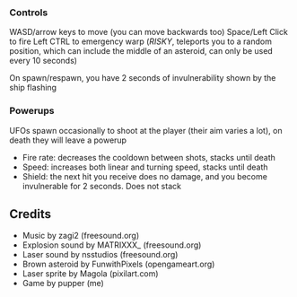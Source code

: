 ### Controls
WASD/arrow keys to move (you can move backwards too)
Space/Left Click to fire
Left CTRL to emergency warp (*RISKY*, teleports you to a random position, which can include the middle of an asteroid, can only be used every 10 seconds)

On spawn/respawn, you have 2 seconds of invulnerability shown by the ship flashing

### Powerups
UFOs spawn occasionally to shoot at the player (their aim varies a lot), on death they will leave a powerup
- Fire rate: decreases the cooldown between shots, stacks until death
- Speed: increases both linear and turning speed, stacks until death
- Shield: the next hit you receive does no damage, and you become invulnerable for 2 seconds. Does not stack


## Credits
- Music by zagi2 (freesound.org)
- Explosion sound by MATRIXXX_ (freesound.org)
- Laser sound by nsstudios (freesound.org)
- Brown asteroid by FunwithPixels (opengameart.org)
- Laser sprite by Magola (pixilart.com)
- Game by pupper (me)